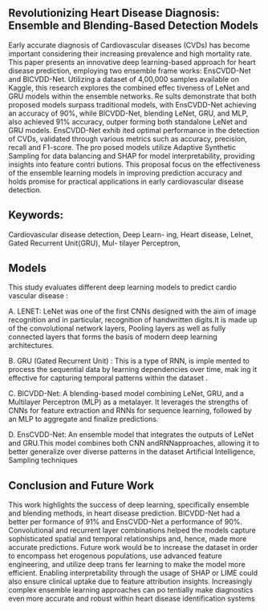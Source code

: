Revolutionizing Heart Disease Diagnosis: Ensemble and Blending-Based Detection Models
---------------------------------------------------------------------------------------
 Early accurate diagnosis of Cardiovascular diseases (CVDs)
 has become important considering their increasing prevalence and high
 mortality rate. This paper presents an innovative deep learning-based
 approach for heart disease prediction, employing two ensemble frame
works: EnsCVDD-Net and BlCVDD-Net. Utilizing a dataset of 4,00,000
 samples available on Kaggle, this research explores the combined effec
tiveness of LeNet and GRU models within the ensemble networks. Re
sults demonstrate that both proposed models surpass traditional models,
 with EnsCVDD-Net achieving an accuracy of 90%, while BlCVDD-Net,
 blending LeNet, GRU, and MLP, also achieved 91% accuracy, outper
forming both standalone LeNet and GRU models. EnsCVDD-Net exhib
ited optimal performance in the detection of CVDs, validated through
 various metrics such as accuracy, precision, recall and F1-score. The pro
posed models utilize Adaptive Synthetic Sampling for data balancing and
 SHAP for model interpretability, providing insights into feature contri
butions. This proposal focus on the effectiveness of the ensemble learning
 models in improving prediction accuracy and holds promise for practical
 applications in early cardiovascular disease detection.
 
 Keywords:
 ------------------------------------------------------
 Cardiovascular disease detection, Deep Learn- ing, Heart
 disease, Lelnet, Gated Recurrent Unit(GRU), Mul- tilayer Perceptron,

  Models
  -------------
  This study evaluates different deep learning models to predict cardio
vascular disease :
 
 A. LENET:
 LeNet was one of the first CNNs designed with the aim of image
 recognition and in particular, recognition of handwritten digits.It is made up of
 the convolutional network layers, Pooling layers as well as fully connected layers
 that forms the basis of modern deep learning architectures.
 
 B. GRU (Gated Recurrent Unit) : 
 This is a type of RNN, is imple
mented to process the sequential data by learning dependencies over time, mak
ing it effective for capturing temporal patterns within the dataset .
 
 C. BlCVDD-Net:
 A blending-based model combining LeNet, GRU, and a
 Multilayer Perceptron (MLP) as a metalayer. It leverages the strengths of CNNs
 for feature extraction and RNNs for sequence learning, followed by an MLP to
 aggregate and finalize predictions.
 
 D. EnsCVDD-Net:
 An ensemble model that integrates the outputs of
 LeNet and GRU.This model combines both CNN andRNNapproaches, allowing
 it to better generalize over diverse patterns in the dataset
 Artificial Intelligence, Sampling techniques

  Conclusion and Future Work
  ------------------------------------------------------
 This work highlights the success of deep learning, specifically ensemble and
 blending methods, in heart disease prediction. BlCVDD-Net had a better per
formance of 91% and EnsCVDD-Net a performance of 90%. Convolutional and
 recurrent layer combinations helped the models capture sophisticated spatial
 and temporal relationships and, hence, made more accurate predictions.
 Future work would be to increase the dataset in order to encompass het
erogenous populations, use advanced feature engineering, and utilize deep trans
fer learning to make the model more efficient. Enabling interpretability through
 the usage of SHAP or LIME could also ensure clinical uptake due to feature
 attribution insights. Increasingly complex ensemble learning approaches can po
tentially make diagnostics even more accurate and robust within heart disease
 identification systems
